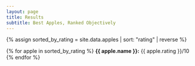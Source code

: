 ```yaml
---
layout: page
title: Results
subtitle: Best Apples, Ranked Objectively
---
```


{% assign sorted_by_rating = site.data.apples | sort: "rating" | reverse %}

{% for apple in sorted_by_rating %}
<strong>{{ apple.name }}:</strong> {{ apple.rating }}/10<br>
{% endfor %}
